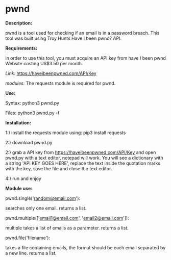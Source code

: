 # pwnd

**Description:**

pwnd is a tool used for checking if an email is in a password breach. This tool was built using Troy Hunts Have I been pwnd? API.

**Requirements:**

in order to use this tool, you must acquire an API key from have I been pwnd Website costing US$3.50 per month.

_Link:_ https://haveibeenpwned.com/API/Key

_modules:_ The requests module is required for pwnd.

**Use:**

Syntax: python3 pwnd.py <email1> <email2> <email3>

Files: python3 pwnd.py -f <path to email>

**Installation:**

1:) install the requests module using: pip3 install requests

2:) download pwnd.py

2:) grab a API key from https://haveibeenpwned.com/API/Key and open pwnd.py with a text editor, notepad will work. You will see a dictionary with a string 'API KEY GOES HERE', replace the text inside the quotation marks with the key, save the file and close the text editor. 

4:) run and enjoy

**Module use:**

pwnd.single('random@email.com'):

searches only one email. returns a list.

pwnd.multiple(['email1@email.com', 'email2@email.com']):

multiple takes a list of emails as a parameter. returns a list.

pwnd.file('filename'):

takes a file containing emails, the format should be each email separated by a new line. returns a list.
